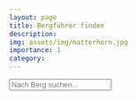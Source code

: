 ```yaml
---
layout: page
title: Bergführer finden
description:
img: assets/img/matterhorn.jpg
importance: 1
category:
---
```


<html>
<head>
  <title>Bergführer finden</title>
  <link rel="stylesheet" type="text/css" href="../css/style.css">
</head>
<script type="text/javascript" src="../js/functions.js"></script>
<body onload="getAndDisplayData()">
  	<script type="text/javascript">
        window.addEventListener("load", function() {
            getAndDisplayData();
        });
    </script>

  <input type="text" id="filter-input" placeholder="Nach Berg suchen...">

  <div id="mountain-container">
    <div class="offer-container-wrapper">
      <div class="offer-container"></div>
    </div>
  </div>


  <script>
    // Add event listener for the filter input
    document.getElementById("filter-input").addEventListener("input", filterMountainNames);
  </script>

  <!-- Firebase SDK -->
  <script type="module" src="https://www.gstatic.com/firebasejs/7.7.0/firebase-app.js"></script>
  <script type="module" src="https://www.gstatic.com/firebasejs/7.7.0/firebase-firestore.js"></script>

  <script type="module" src="../js/firebase.js"></script>
</body>
